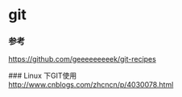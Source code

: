 # git

### 参考  
https://github.com/geeeeeeeeek/git-recipes

### Linux 下GIT使用  
http://www.cnblogs.com/zhcncn/p/4030078.html
